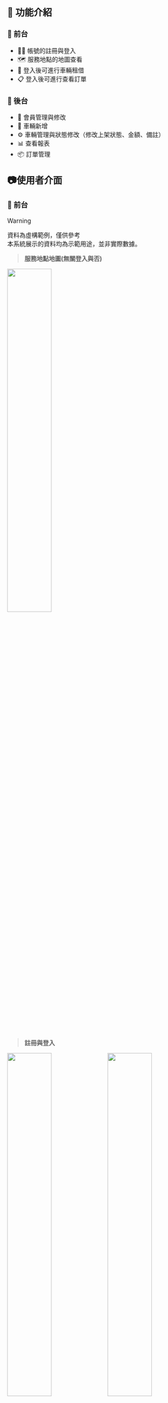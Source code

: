 ## 📂 功能介紹

### 📌 前台
- 🧑‍💻 帳號的註冊與登入
- 🗺️ 服務地點的地圖查看
- 🚗 登入後可進行車輛租借
- 📋 登入後可進行查看訂單

### 📌 後台
- 👥 會員管理與修改
- 🚙 車輛新增
- ⚙️ 車輛管理與狀態修改（修改上架狀態、金額、備註）
- 📊 查看報表
- 📦 訂單管理

## 📷使用者介面

### 📌 前台

> [!WARNING]
>資料為虛構範例，僅供參考  
>本系統展示的資料均為示範用途，並非實際數據。


>**服務地點地圖(無關登入與否)**

<img src="https://imgur.com/QTGkQSr.jpg" width="45%" />

>**註冊與登入**

<img src="https://imgur.com/7dqampw.jpg" width="45%" /> <img src="https://imgur.com/gkQBDTe.jpg" width="45%" />

>**登入前/登入後**

<img src="https://imgur.com/mxbnmzp.jpg" width="45%" /> <img src="https://imgur.com/j7HSSl6.jpg" width="45%" />

>**租車介面/訂單頁面**

<img src="https://imgur.com/N69WsBR.jpg" width="45%" /> <img src="https://imgur.com/FrQg7Cs.jpg" width="45%" />

### 📌 後台(只有傭有管理員權限可以使用)

> [!WARNING]
>資料為虛構範例，僅供參考  
>本系統展示的資料均為示範用途，並非實際數據。

>**會員列表/資料更新**

<img src="https://imgur.com/hoAqiSz.jpg" width="45%" />

>**車輛新增/車輛列表(修改車輛資訊，修改上架狀態、金額、備註)**

<img src="https://imgur.com/Z1NfIRb.jpg" width="45%" /> <img src="https://imgur.com/iUgFTQR.jpg" width="45%" />

>**訂單管理/報表**

<img src="https://imgur.com/81dcQNf.jpg" width="45%" /> <img src="https://imgur.com/IMFAaUb.jpg" width="45%" />

## 🛠️ 技術

| 前端     | 後端          | 資料庫   | 工具   |
|----------|------------------|--------------------------------------------------------------------------------------------|------|
| <img src="https://img.shields.io/badge/axios-671ddf?style=flat-square" />         | <img src="https://img.shields.io/badge/PHP-777BB4?style=flat-square" />           | <img src="https://img.shields.io/badge/MySQL-005C84?style=flat-square" />        |  <img src="https://img.shields.io/badge/VS CODE-0769AD?style=flat-square" /> |
| <img src="https://img.shields.io/badge/jQuery-0769AD?style=flat-square" />     |  <img src="https://img.shields.io/badge/SQL-005C84?style=flat-square" />     |     <img src="https://img.shields.io/badge/phpmyadmin-6C78AF?style=flat-square" />            |   <img src="https://img.shields.io/badge/FileZilla-E34F26?style=flat-square" />   |
| <img src="https://img.shields.io/badge/Chart%20js-FF6384?style=flat-square" />     |          |           |  <img src="https://img.shields.io/badge/Oracle VM VirtualBox-0769AD?style=flat-square" />     |
| <img src="https://img.shields.io/badge/Leaflet-199900?style=flat-square" />     |           |               |   <img src="https://img.shields.io/badge/Postman-E34F26?style=flat-square" />   |
| <img src="https://img.shields.io/badge/sweetalert-ff6f61?style=flat-square" />        |        |       |
| <img src="https://img.shields.io/badge/AJAX-005571?style=flat-square" />     |              |                 |
| <img src="https://img.shields.io/badge/HTML5-E34F26?style=flat-square" />     |            |             |
| <img src="https://img.shields.io/badge/CSS3-1572B6?style=flat-square" />     |             |                |
| <img src="https://img.shields.io/badge/Vue%20js-35495E?style=flat-square" />     |            |            |
| <img src="https://img.shields.io/badge/Bootstrap-563D7C?style=flat-square" />     |         |           |
| <img src="https://img.shields.io/badge/animate.css-FF6B6B?style=flat-square" />     |       |         |
| <img src="https://img.shields.io/badge/WOW.js-0F1C3F?style=flat-square" />     |           |              |

## 之後想新增或修改的內容

>前台
- [ ] 客戶端取消訂單
- [ ] 訂單天數不足一天則自動以一天計算
- [ ] 車輛不會被同時預定
>後台
- [ ] 後台訂單管理優化
- [ ] 客戶端取消訂單後記錄依然留存
- [ ] 圖表優化

## 🙌 聯絡我

有任何建議或回饋歡迎聯絡我！

📧 Email: cx90309@gmail.com

🔗 GitHub: @Kris0309
